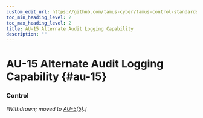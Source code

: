 ```yaml
---
custom_edit_url: https://github.com/tamus-cyber/tamus-control-standards/tree/main/content/tamus.edu/TAMUS_profile.yaml
toc_min_heading_level: 2
toc_max_heading_level: 2
title: AU-15 Alternate Audit Logging Capability
description: ""
---
```


# AU-15 Alternate Audit Logging Capability {#au-15}

### Control

<em>[Withdrawn; moved to [AU-5(5)](/catalog/au/au-05#au-05.05).]</em>

